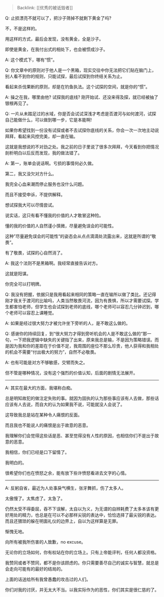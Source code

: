 > Backlink: [[优秀的被诋毁者]]

Q: 止损漂亮不就可以了，把沙子筛掉不就剩下黄金了吗? 

不，不是这样的。

用这样的方式，最后会发现，没有黄金，全是沙子。

即使是黄金，在我付出式的相处下，也会被惯成沙子。

A: 这个模式下，哪有“惯”。

Q: 你文章中的原则对于他人是一个黑箱，现实交往中你无法把它们贴在脑门上，别人看不到你的规则，只能试探，最后试探到你终结关系为止。

看起来杀伐果断的原则，却是在钓鱼执法。这个试探的空间，就是你的“惯”。

A: 操之在我，哪里由他? 试探我的底线? 刚开始试、还没来得及探，就已经被抽了银根再见了。

Q: 一片从未踏足过的水域，你是否会试试深浅才考虑是否渡河与如何渡河，试探自己能做什么，可以做到哪一步，它是本能啊!

如果你希望找到一份没有试探或者不去试探你底线的关系，你会一次一次地主动说拜拜，看起来风控完美，却一直在输。

这就是我想说的不对劲之处。我之前的日子里说了很多次拜拜，今天看到你把情况剖析明白以后反而发现，我的做法错了。

A: 第一，账单会说话啊。亏损的事情何必久做。

第二，我又没欠对方什么。

我完全心血来潮而停止服务也没什么问题。

而且不接受申诉，不提供解释。

想试探我大可以尽情尝试。

说实话，这只有看不懂我的价值的人才敢冒这种险。

懂的我的价值的人自然谨小慎微，尽量避免误会的可能性。

这种”尽量避免误会的可能性“的姿态会从点点滴滴处流露出来，这就是所谓的“敬畏”。

有了敬畏，试探的心自然消了。

A: 我这个法则不是黑箱啊。我经常直接告诉对方。

这就是阳谋。

你完全可以打明牌。

Q: 我没有把握，依据只是我用看起来相同的策略一直在输所以做了类比。还记得刚才我关于渡河的比喻吗，人类当然敬畏河流，因为有畏惧，所以才需要试探。学生都害怕老师，但学生也会试探到老师的底线，哪个老师可以容忍几分钟迟到，哪个老师可以容忍上课睡觉。

A: 如果是经过很大努力才被允许坐下旁听的人，是不敢这么做的。

Q: 感谢你的持续回复，到“很大努力才得到旁听机会的人是不敢这么做的“那一句，一下把我逻辑中缺失的关键指了出来，原来我总是输，不是因为策略错误。而是因为我和你的差距在于价值不足，我周围的座位不那么珍贵，他人获得和我相处的机会不需要“付出极大的努力”，自然不必敬畏。

A: 也有可能是对方不够敏感，交臂而失之。

但不管是哪种情况，没有这个强烈的价值认知，后面的剧情无法展开。

---

A: 其实在最大的方面，我堪称白痴。  
  
总是明知故犯的做注定失败的事。就因为固执的认为那些事应该有人去做，那些话应该有人去说，而自大的认为如果我不说，可能就没人会说了。  

这导致我总是站在某种令人痛恨的反面。  

而且我也不能说人的痛恨是出于故意的恶意。  

我理解你们会觉得这些话是恶、甚至觉得没有人性的原因，也相信你们不是出于故意的恶意。  

我相信，你们已经是口下留情了。  

我明白的。  

很希望你们也在愤怒之余，能有放下些许愤怒看进去文字的心情。

---

A: 反躬自省，最近为人处事戾气横生，张牙舞抓，伤了太多人。  

太傲慢了。太焦虑了。太急了。  

仍然太受不得委屈，吞不下误解，太自以为义，为无谓的自辨耗费了太多本该有更好用处的精力，也总是在可以不必那样尖锐的表达中，恰恰选择了最尖锐的表达。而且还猥琐的躲在明面礼仪的边界上，自以为这样算是无罪。  

惭愧无地。  

向所有被我所伤害的人致歉，no excuse。  

无论你的立场如何，你有权站在你的立场上。只有上帝能评判，任何人都没资格。  

我赞同或者不赞同，都不是你该顾虑的。你只需要善尽自己的诚实与智慧，就总是会走向可能有的最好的结局的。  

上面的话送给所有我曾愚蠢的攻击过的人们。  

你们对我的讨厌，并无太大不当。以我实际作为的恶性，你们其实是很仁慈的了。